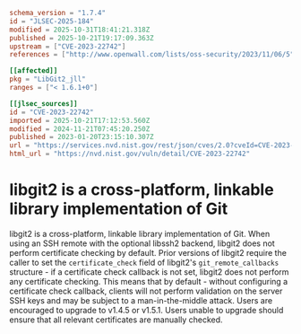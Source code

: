 ```toml
schema_version = "1.7.4"
id = "JLSEC-2025-184"
modified = 2025-10-31T18:41:21.318Z
published = 2025-10-21T19:17:09.363Z
upstream = ["CVE-2023-22742"]
references = ["http://www.openwall.com/lists/oss-security/2023/11/06/5", "https://github.com/libgit2/libgit2/commit/42e5db98b963ae503229c63e44e06e439df50e56", "https://github.com/libgit2/libgit2/commit/cd6f679af401eda1f172402006ef8265f8bd58ea", "https://github.com/libgit2/libgit2/releases/tag/v1.4.5", "https://github.com/libgit2/libgit2/releases/tag/v1.5.1", "https://github.com/libgit2/libgit2/security/advisories/GHSA-8643-3wh5-rmjq", "https://www.libssh2.org", "http://www.openwall.com/lists/oss-security/2023/11/06/5", "https://github.com/libgit2/libgit2/commit/42e5db98b963ae503229c63e44e06e439df50e56", "https://github.com/libgit2/libgit2/commit/cd6f679af401eda1f172402006ef8265f8bd58ea", "https://github.com/libgit2/libgit2/releases/tag/v1.4.5", "https://github.com/libgit2/libgit2/releases/tag/v1.5.1", "https://github.com/libgit2/libgit2/security/advisories/GHSA-8643-3wh5-rmjq", "https://www.libssh2.org"]

[[affected]]
pkg = "LibGit2_jll"
ranges = ["< 1.6.1+0"]

[[jlsec_sources]]
id = "CVE-2023-22742"
imported = 2025-10-21T17:12:53.560Z
modified = 2024-11-21T07:45:20.250Z
published = 2023-01-20T23:15:10.307Z
url = "https://services.nvd.nist.gov/rest/json/cves/2.0?cveId=CVE-2023-22742"
html_url = "https://nvd.nist.gov/vuln/detail/CVE-2023-22742"
```

# libgit2 is a cross-platform, linkable library implementation of Git

libgit2 is a cross-platform, linkable library implementation of Git. When using an SSH remote with the optional libssh2 backend, libgit2 does not perform certificate checking by default. Prior versions of libgit2 require the caller to set the `certificate_check` field of libgit2's `git_remote_callbacks` structure - if a certificate check callback is not set, libgit2 does not perform any certificate checking. This means that by default - without configuring a certificate check callback, clients will not perform validation on the server SSH keys and may be subject to a man-in-the-middle attack. Users are encouraged to upgrade to v1.4.5 or v1.5.1. Users unable to upgrade should ensure that all relevant certificates are manually checked.

